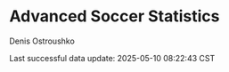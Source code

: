 # Advanced Soccer Statistics
Denis Ostroushko

<!-- gfm -->

Last successful data update: 2025-05-10 08:22:43 CST
